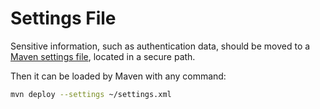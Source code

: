# Settings File

Sensitive information, such as authentication data, should be moved to a [Maven settings file](https://maven.apache.org/settings.html), located in a secure path.

Then it can be loaded by Maven with any command:

```bash
mvn deploy --settings ~/settings.xml
```

